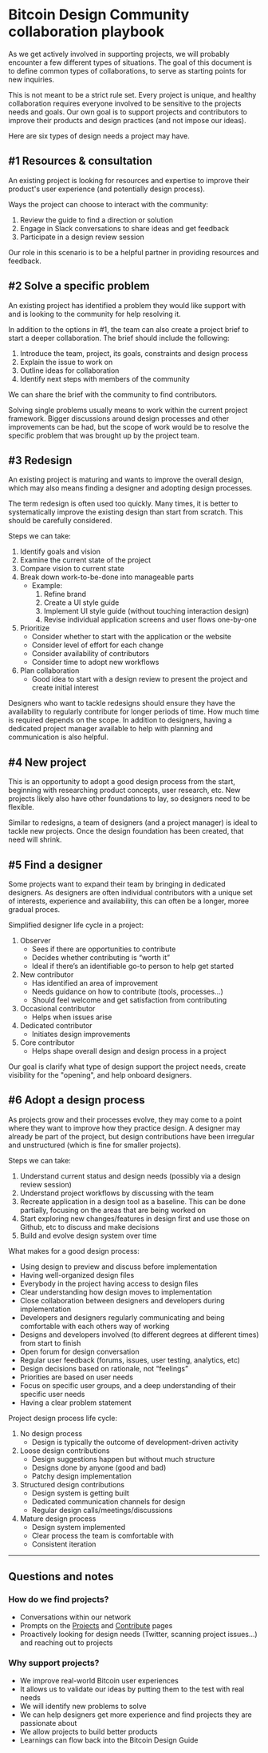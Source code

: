 # Bitcoin Design Community collaboration playbook

As we get actively involved in supporting projects, we will probably encounter a few different types of situations. The goal of this document is to define common types of collaborations, to serve as starting points for new inquiries.

This is not meant to be a strict rule set. Every project is unique, and healthy collaboration requires everyone involved to be sensitive to the projects needs and goals. Our own goal is to support projects and contributors to improve their products and design practices (and not impose our ideas). 

Here are six types of design needs a project may have.

## #1 Resources & consultation

An existing project is looking for resources and expertise to improve their product's user experience (and potentially design process).

Ways the project can choose to interact with the community:

1. Review the guide to find a direction or solution
1. Engage in Slack conversations to share ideas and get feedback
1. Participate in a design review session

Our role in this scenario is to be a helpful partner in providing resources and feedback.

## #2 Solve a specific problem

An existing project has identified a problem they would like support with and is looking to the community for help resolving it.

In addition to the options in #1, the team can also create a project brief to start a deeper collaboration. The brief should include the following:

1. Introduce the team, project, its goals, constraints and design process
1. Explain the issue to work on
1. Outline ideas for collaboration
1. Identify next steps with members of the community

We can share the brief with the community to find contributors.

Solving single problems usually means to work within the current project framework. Bigger discussions around design processes and other improvements can be had, but the scope of work would be to resolve the specific problem that was brought up by the project team.

## #3 Redesign

An existing project is maturing and wants to improve the overall design, which may also means finding a designer and adopting design processes.

The term redesign is often used too quickly. Many times, it is better to systematically improve the existing design than start from scratch. This should be carefully considered.

Steps we can take:

1. Identify goals and vision
1. Examine the current state of the project
1. Compare vision to current state
1. Break down work-to-be-done into manageable parts
	- Example:
		1. Refine brand
		1. Create a UI style guide
		1. Implement UI style guide (without touching interaction design)
		1. Revise individual application screens and user flows one-by-one
1. Prioritize
	- Consider whether to start with the application or the website
	- Consider level of effort for each change
	- Consider availability of contributors
	- Consider time to adopt new workflows
1. Plan collaboration
	- Good idea to start with a design review to present the project and create initial interest

Designers who want to tackle redesigns should ensure they have the availability to regularly contribute for longer periods of time. How much time is required depends on the scope. In addition to designers, having a dedicated project manager available to help with planning and communication is also helpful.

## #4 New project

This is an opportunity to adopt a good design process from the start, beginning with researching product concepts, user research, etc. New projects likely also have other foundations to lay, so designers need to be flexible.

Similar to redesigns, a team of designers (and a project manager) is ideal to tackle new projects. Once the design foundation has been created, that need will shrink.

## #5 Find a designer

Some projects want to expand their team by bringing in dedicated designers. As designers are often individual contributors with a unique set of interests, experience and availability, this can often be a longer, moree gradual proces.

Simplified designer life cycle in a project:

1. Observer
	- Sees if there are opportunities to contribute
	- Decides whether contributing is “worth it”
	- Ideal if there’s an identifiable go-to person to help get started
1. New contributor
	- Has identified an area of improvement
	- Needs guidance on how to contribute (tools, processes...)
	- Should feel welcome and get satisfaction from contributing
1. Occasional contributor
	- Helps when issues arise
1. Dedicated contributor
	- Initiates design improvements
1. Core contributor
	- Helps shape overall design and design process in a project

Our goal is clarify what type of design support the project needs, create visibility for the "opening", and help onboard designers.

## #6 Adopt a design process

As projects grow and their processes evolve, they may come to a point where they want to improve how they practice design. A designer may already be part of the project, but design contributions have been irregular and unstructured (which is fine for smaller projects).

Steps we can take:

1. Understand current status and design needs (possibly via a design review session)
1. Understand project workflows by discussing with the team
1. Recreate application in a design tool as a baseline. This can be done partially, focusing on the areas that are being worked on
1. Start exploring new changes/features in design first and use those on Github, etc to discuss and make decisions
1. Build and evolve design system over time

What makes for a good design process:

- Using design to preview and discuss before implementation
- Having well-organized design files
- Everybody in the project having access to design files
- Clear understanding how design moves to implementation
- Close collaboration between designers and developers during implementation
- Developers and designers regularly communicating and being comfortable with each others way of working
- Designs and developers involved (to different degrees at different times) from start to finish
- Open forum for design conversation
- Regular user feedback (forums, issues, user testing, analytics, etc)
- Design decisions based on rationale, not “feelings”
- Priorities are based on user needs
- Focus on specific user groups, and a deep understanding of their specific user needs
- Having a clear problem statement

Project design process life cycle:

1. No design process
	- Design is typically the outcome of development-driven activity
1. Loose design contributions
	- Design suggestions happen but without much structure
	- Designs done by anyone (good and bad)
	- Patchy design implementation
1. Structured design contributions
	- Design system is getting built
	- Dedicated communication channels for design
	- Regular design calls/meetings/discussions 
1. Mature design process
	- Design system implemented
	- Clear process the team is comfortable with
	- Consistent iteration

---

## Questions and notes

### How do we find projects?

- Conversations within our network
- Prompts on the [Projects](https://bitcoin.design/projects/) and [Contribute](https://bitcoin.design/contribute/) pages
- Proactively looking for design needs (Twitter, scanning project issues...) and reaching out to projects

### Why support projects?

- We improve real-world Bitcoin user experiences
- It allows us to validate our ideas by putting them to the test with real needs
- We will identify new problems to solve
- We can help designers get more experience and find projects they are passionate about
- We allow projects to build better products
- Learnings can flow back into the Bitcoin Design Guide
